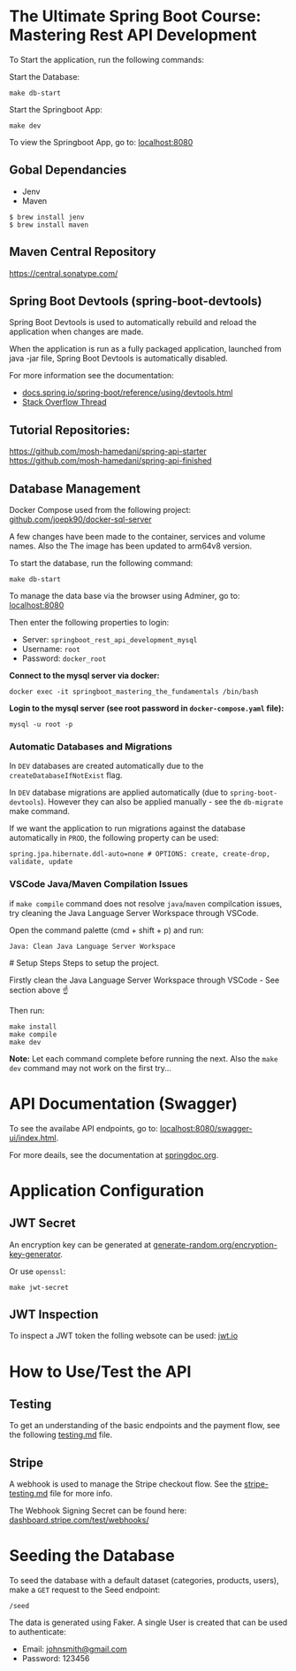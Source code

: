 # The Ultimate Spring Boot Course: Mastering Rest API Development

To Start the application, run the following commands:

Start the Database:
```
make db-start
```

Start the Springboot App:
```
make dev
```

To view the Springboot App, go to:
[localhost:8080](http://localhost:8080)


## Gobal Dependancies
- Jenv
- Maven

```
$ brew install jenv
$ brew install maven
```

## Maven Central Repository
https://central.sonatype.com/

## Spring Boot Devtools (spring-boot-devtools)
Spring Boot Devtools is used to automatically rebuild and reload the application when changes are made.

When the application is run as a fully packaged application, launched from java -jar file, Spring Boot Devtools is automatically disabled.

For more information see the documentation:
- [docs.spring.io/spring-boot/reference/using/devtools.html](https://docs.spring.io/spring-boot/reference/using/devtools.html#using.devtools)
- [Stack Overflow Thread](https://stackoverflow.com/questions/37701330/spring-boot-dev-tools-turning-them-off-for-production)


## Tutorial Repositories:
https://github.com/mosh-hamedani/spring-api-starter
https://github.com/mosh-hamedani/spring-api-finished



## Database Management
Docker Compose used from the following project:
[github.com/joepk90/docker-sql-server](https://github.com/joepk90/docker-sql-server/)

A few changes have been made to the container, services and volume names. 
Also the 
The image has been updated to arm64v8 version.

To start the database, run the following command:
```
make db-start
```
To manage the data base via the browser using Adminer, go to:
[localhost:8080](http://localhost:8090)

Then enter the following properties to login:
- Server: `springboot_rest_api_development_mysql`
- Username: `root`
- Password: `docker_root`

<b>Connect to the mysql server via docker:</b>
```
docker exec -it springboot_mastering_the_fundamentals /bin/bash
```

<b>Login to the mysql server (see root password in `docker-compose.yaml` file):</b>
```
mysql -u root -p
```

### Automatic Databases and Migrations

In `DEV` databases are created automatically due to the `createDatabaseIfNotExist` flag.

In `DEV` database migrations are applied automatically (due to `spring-boot-devtools`). However they can also be applied manually - see the `db-migrate` make command. 

If we want the application to run migrations against the database automatically in `PROD`, the following property can be used:
```
spring.jpa.hibernate.ddl-auto=none # OPTIONS: create, create-drop, validate, update
```

### VSCode Java/Maven Compilation Issues
if `make compile` command does not resolve `java`/`maven` compilcation issues, try cleaning the Java Language Server Workspace through VSCode.

Open the command palette (cmd + shift + p) and run:
```
Java: Clean Java Language Server Workspace
```


# Setup Steps 
Steps to setup the project.

Firstly clean the Java Language Server Workspace through VSCode - See section above ☝️

Then run:
```
make install
make compile
make dev
```
**Note:**
Let each command complete before running the next. Also the `make dev` command may not work on the first try...


# API Documentation (Swagger)
To see the availabe API endpoints, go to: [localhost:8080/swagger-ui/index.html](http://localhost:8080/swagger-ui/index.html).

For more deails, see the documentation at [springdoc.org](https://springdoc.org/#swagger-ui-configuration).


# Application Configuration

## JWT Secret
An encryption key can be generated at [generate-random.org/encryption-key-generator](https://generate-random.org/encryption-key-generator).

Or use `openssl`:
```
make jwt-secret
```

## JWT Inspection
To inspect a JWT token the folling websote can be used: [jwt.io](https://jwt.io)


# How to Use/Test the API

## Testing
To get an understanding of the basic endpoints and the payment flow, see the following [testing.md](https://github.com/joepk90/springboot-mastering-rest-api-development/blob/main/testing.md) file.

## Stripe
A webhook is used to manage the Stripe checkout flow. See the [stripe-testing.md](https://github.com/joepk90/springboot-mastering-rest-api-development/blob/main/stripe-testing.md) file for more info.

The Webhook Signing Secret can be found here:
[dashboard.stripe.com/test/webhooks/](https://dashboard.stripe.com/test/webhooks/we_1RVFedF99b23CaumS8hFrzF9)


# Seeding the Database
To seed the database with a default dataset (categories, products, users), make a `GET` request to the Seed endpoint:
```
/seed
```

The data is generated using Faker. A single User is created that can be used to authenticate:
- Email: johnsmith@gmail.com
- Password: 123456



